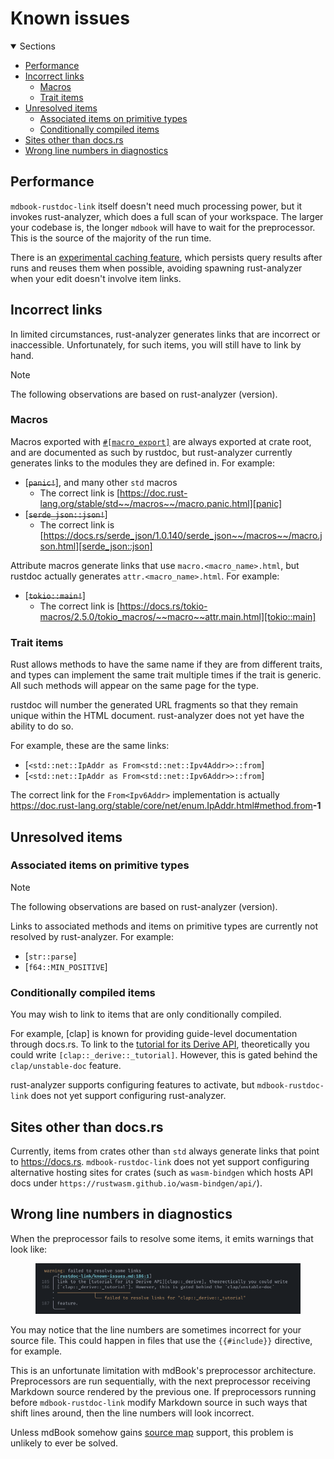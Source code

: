 # Known issues

<details class="toc" open>
  <summary>Sections</summary>

- [Performance](#performance)
- [Incorrect links](#incorrect-links)
  - [Macros](#macros)
  - [Trait items](#trait-items)
- [Unresolved items](#unresolved-items)
  - [Associated items on primitive types](#associated-items-on-primitive-types)
  - [Conditionally compiled items](#conditionally-compiled-items)
- [Sites other than docs.rs](#sites-other-than-docsrs)
- [Wrong line numbers in diagnostics](#wrong-line-numbers-in-diagnostics)

</details>

## Performance

`mdbook-rustdoc-link` itself doesn't need much processing power, but it invokes
rust-analyzer, which does a full scan of your workspace. The larger your codebase is,
the longer `mdbook` will have to wait for the preprocessor. This is the source of the
majority of the run time.

There is an [experimental caching feature](caching.md#enabling-caching), which persists
query results after runs and reuses them when possible, avoiding spawning rust-analyzer
when your edit doesn't involve item links.

## Incorrect links

In limited circumstances, rust-analyzer generates links that are incorrect or
inaccessible. Unfortunately, for such items, you will still have to link by hand.

> [!NOTE]
>
> The following observations are based on rust-analyzer
> <ra-version>(version)</ra-version>.

### Macros

Macros exported with [`#[macro_export]`][macro_export] are always exported at crate
root, and are documented as such by rustdoc, but rust-analyzer currently generates links
to the modules they are defined in. For example:

- [~~`panic!`~~], and many other `std` macros
  - The correct link is
    [https://doc.rust-lang.org/stable/std~~/macros~~/macro.panic.html][panic]
- [~~`serde_json::json!`~~]
  - The correct link is
    [https://docs.rs/serde_json/1.0.140/serde_json~~/macros~~/macro.json.html][serde_json::json]

Attribute macros generate links that use `macro.<macro_name>.html`, but rustdoc actually
generates `attr.<macro_name>.html`. For example:

- [~~`tokio::main!`~~]
  - The correct link is
    [https://docs.rs/tokio-macros/2.5.0/tokio_macros/~~macro~~attr.main.html][tokio::main]

### Trait items

Rust allows methods to have the same name if they are from different traits, and types
can implement the same trait multiple times if the trait is generic. All such methods
will appear on the same page for the type.

rustdoc will number the generated URL fragments so that they remain unique within the
HTML document. rust-analyzer does not yet have the ability to do so.

For example, these are the same links:

- [`<std::net::IpAddr as From<std::net::Ipv4Addr>>::from`]
- [`<std::net::IpAddr as From<std::net::Ipv6Addr>>::from`]

The correct link for the `From<Ipv6Addr>` implementation is actually
<a href="https://doc.rust-lang.org/stable/core/net/enum.IpAddr.html#method.from-1">
https://doc.rust-lang.org/stable/core/net/enum.IpAddr.html#method.from<strong>-1</strong>
</a>

## Unresolved items

### Associated items on primitive types

> [!NOTE]
>
> The following observations are based on rust-analyzer
> <ra-version>(version)</ra-version>.

Links to associated methods and items on primitive types are currently not resolved by
rust-analyzer. For example:

- \[`str::parse`]
- \[`f64::MIN_POSITIVE`]

### Conditionally compiled items

You may wish to link to items that are only conditionally compiled.

For example, [clap] is known for providing guide-level documentation through docs.rs. To
link to the [tutorial for its Derive API][clap::_derive], theoretically you could write
`[clap::_derive::_tutorial]`. However, this is gated behind the `clap/unstable-doc`
feature.

rust-analyzer supports configuring features to activate, but `mdbook-rustdoc-link` does
not yet support configuring rust-analyzer.

## Sites other than docs.rs

Currently, items from crates other than `std` always generate links that point to
<https://docs.rs>. `mdbook-rustdoc-link` does not yet support configuring alternative
hosting sites for crates (such as `wasm-bindgen` which hosts API docs under
`https://rustwasm.github.io/wasm-bindgen/api/`).

## Wrong line numbers in diagnostics

When the preprocessor fails to resolve some items, it emits warnings that look like:

<figure>

![warning emitted that has the wrong line numbers](media/error-reporting-wrong-line.png)

</figure>

You may notice that the line numbers are sometimes incorrect for your source file. This
could happen in files that use the `{{#include}}` directive, for example.

This is an unfortunate limitation with mdBook's preprocessor architecture. Preprocessors
are run sequentially, with the next preprocessor receiving Markdown source rendered by
the previous one. If preprocessors running before `mdbook-rustdoc-link` modify Markdown
source in such ways that shift lines around, then the line numbers will look incorrect.

Unless mdBook somehow gains [source map][sourcemap] support, this problem is unlikely to
ever be solved.

<!-- prettier-ignore-start -->

[macro_export]: https://doc.rust-lang.org/stable/reference/macros-by-example.html#path-based-scope
[panic]: https://doc.rust-lang.org/stable/std/macro.panic.html
[serde_json::json]: https://docs.rs/serde_json/1.0.140/serde_json/macro.json.html
[tokio::main]: https://docs.rs/tokio-macros/2.5.0/tokio_macros/attr.main.html
[IpV6Addr]: https://doc.rust-lang.org/stable/core/net/enum.IpAddr.html#method.from-1
[clap::_derive]: https://docs.rs/clap/4.5.32/clap/_derive/_tutorial/index.html
[sourcemap]: https://developer.mozilla.org/en-US/docs/Glossary/Source_map

<!-- prettier-ignore-end -->
